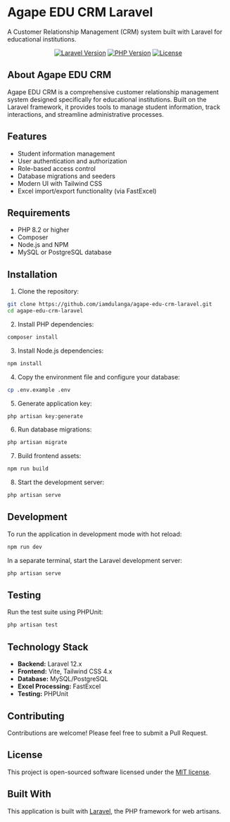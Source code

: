# Agape EDU CRM Laravel

A Customer Relationship Management (CRM) system built with Laravel for educational institutions.

<p align="center">
<a href="https://laravel.com"><img src="https://img.shields.io/badge/Laravel-12.x-FF2D20?style=flat&logo=laravel" alt="Laravel Version"></a>
<a href="https://php.net"><img src="https://img.shields.io/badge/PHP-8.2+-777BB4?style=flat&logo=php" alt="PHP Version"></a>
<a href="https://opensource.org/licenses/MIT"><img src="https://img.shields.io/badge/License-MIT-green.svg" alt="License"></a>
</p>

## About Agape EDU CRM

Agape EDU CRM is a comprehensive customer relationship management system designed specifically for educational institutions. Built on the Laravel framework, it provides tools to manage student information, track interactions, and streamline administrative processes.

## Features

- Student information management
- User authentication and authorization
- Role-based access control
- Database migrations and seeders
- Modern UI with Tailwind CSS
- Excel import/export functionality (via FastExcel)

## Requirements

- PHP 8.2 or higher
- Composer
- Node.js and NPM
- MySQL or PostgreSQL database

## Installation

1. Clone the repository:
```bash
git clone https://github.com/iamdulanga/agape-edu-crm-laravel.git
cd agape-edu-crm-laravel
```

2. Install PHP dependencies:
```bash
composer install
```

3. Install Node.js dependencies:
```bash
npm install
```

4. Copy the environment file and configure your database:
```bash
cp .env.example .env
```

5. Generate application key:
```bash
php artisan key:generate
```

6. Run database migrations:
```bash
php artisan migrate
```

7. Build frontend assets:
```bash
npm run build
```

8. Start the development server:
```bash
php artisan serve
```

## Development

To run the application in development mode with hot reload:

```bash
npm run dev
```

In a separate terminal, start the Laravel development server:

```bash
php artisan serve
```

## Testing

Run the test suite using PHPUnit:

```bash
php artisan test
```

## Technology Stack

- **Backend:** Laravel 12.x
- **Frontend:** Vite, Tailwind CSS 4.x
- **Database:** MySQL/PostgreSQL
- **Excel Processing:** FastExcel
- **Testing:** PHPUnit

## Contributing

Contributions are welcome! Please feel free to submit a Pull Request.

## License

This project is open-sourced software licensed under the [MIT license](https://opensource.org/licenses/MIT).

## Built With

This application is built with [Laravel](https://laravel.com), the PHP framework for web artisans.
